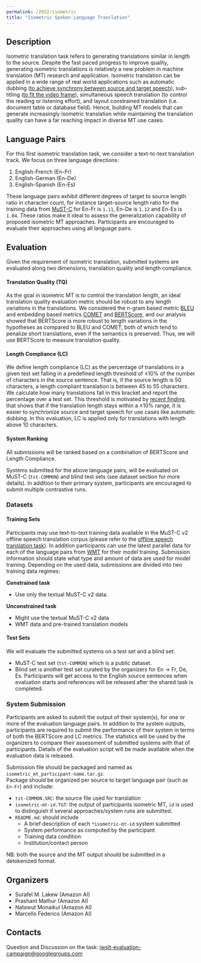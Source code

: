 ```yaml
---
permalink: /2022/isometric
title: "Isometric Spoken Language Translation"
---
```


<!-- the task, the languages, and the type of data -->


## Description
Isometric translation task refers to generating translations similar in length to the source. 
Despite the fast paced progress to improve quality, generating isometric translations is relatively a new problem in 
machine translation (MT) research and application. 
Isometric translation can be applied in a wide range of real world applications such as automatic dubbing 
([to achieve synchrony between source and target speech](https://www.amazon.science/publications/from-speech-to-speech-translation-to-automatic-dubbing)), 
sub-titling ([to fit the video frame](https://arxiv.org/abs/2006.01080)), 
simultaneous speech translation (to control the reading or listening effort), and 
layout constrained translation (i.e. document table or database field). Hence, building MT models that can generate increasingly isometric translation while maintaining the 
translation quality can have a far reaching impact in diverse MT use cases.


## Language Pairs 

For this first isometric translation task, we consider a text-to-text translation track. We focus on three language directions:

1. English-French (En-Fr)
2. English-German (En-De)
3. English-Spanish (En-Es)

These language pairs exhibit different degrees of target to source length ratio in character count, 
for instance target-source length ratio for the training data from 
[MuST-C](https://iwslt.org/2021/offline#allowed-training-data) for En-Fr is `1.11`, En-De is `1.12` and En-Es is `1.04`. 
These ratios make it ideal to assess the generalization capability of proposed isometric MT approaches. 
Participants are encouraged to evaluate their approaches using all language pairs.

## Evaluation

Given the requirement of isometric translation, submitted systems are evaluated along two dimensions, translation quality and length compliance. 

#### Translation Quality (TQ)

As the goal in isometric MT is to control the translation length, an ideal translation quality evaluation metric 
should be robust to any length variations in the translations. We considered the n-gram based metric 
[BLEU](https://aclanthology.org/P02-1040.pdf) and embedding based metrics [COMET](https://aclanthology.org/2020.emnlp-main.213.pdf) 
and [BERTScore](https://arxiv.org/abs/1904.09675), and our analysis showed that BERTScore is more robust to length variations 
in the hypotheses as compared to BLEU and COMET, both of which tend to penalize short translations, even if the semantics is preserved. 
Thus, we will use BERTScore to measure translation quality.


#### Length Compliance (LC)

We define length compliance (LC) as the percentage of translations in a given test set falling in a predefined length 
threshold of ±10% of the number of characters in the source sentence. That is, if the source length is 50 characters, 
a length compliant translation is between 45 to 55 characters. We calculate how many translations fall in this bracket 
and report the percentage over a test set. This threshold is motivated by 
[recent finding](https://www.amazon.science/publications/machine-translation-verbosity-control-for-automatic-dubbing), 
that shows that if the translation length stays within a ±10% range, 
it is easier to synchronize source and target speech for use cases like automatic dubbing. 
In this evaluation, LC is applied only for translations with length above 10 characters.


#### System Ranking
All submissions will be ranked based on a combination of BERTScore and Length Compliance.

Systems submitted for the above language pairs, will be evaluated on MuST-C (`tst-COMMON`) and blind test sets 
(see dataset section for more details). In addition to their primary system, participants are encouraged to submit 
multiple contrastive runs.


### Datasets

#### Training Sets

Participants may use text-to-text training data available in the MuST-C v2 offline speech translation corpus 
(please refer to the [offline speech translation task](https://iwslt.org/2021/offline#allowed-training-data)). 
In addition participants can use the latest parallel data for each of the language pairs from 
[WMT](https://www.statmt.org/wmt21/) for their model training. 
Submission information should state what type and amount of data are used for model training. 
Depending on the used data, submissions are divided into two training data regimes: 


**Constrained task**
* Use only the textual MuST-C v2 data.

**Unconstrained task**
* Might use the textual MuST-C v2 data
* WMT data and pre-trained translation models


#### Test Sets

We will evaluate the submitted systems on a test set and a blind set:

* MuST-C test set (`tst-COMMON`) which is a public dataset.
*  Blind set is another test set curated by the organizers for En → Fr, De, Es. 
Participants will get access to the English source sentences when evaluation starts and references will be released 
after the shared task is completed.

### System Submission

Participants are asked to submit the output of their system(s), for one or more of the evaluation language pairs. 
In addition to the system outputs, participants are required to submit the performance of their system in terms of 
both the BERTScore and LC metrics. The statistics will be used by the organizers to compare their assessment of 
submitted systems with that of participants. Details of the evaluation script will be made available when the evaluation data is released. 


Submission file should be packaged and named as `isometric_mt_participant-name.tar.gz`.  
Package should be organized per source to target language pair (such as `En-Fr`) and include: 

* `tst-COMMON.SRC`: the source file used for translation 
* `isometric-mt-id.TGT`: the output of participants isometric MT, `id`  is used to distinguish if several approaches/system runs are submitted. 
* `README.md`: should include
    * A brief description of each `*isometric-mt-id` system submitted
    * System performance as computed by the participant
    * Training data condition
    * Institution/contact person

NB: both the source and the MT output should be submitted in a detokenized format.


## Organizers

- Surafel M. Lakew (Amazon AI)
- Prashant Mathur (Amazon AI)
- Natawut Monaikul (Amazon AI)
- Marcello Federico (Amazon AI) 


## Contacts 

Question and Discussion on the task: iwslt-evaluation-campaign@googlegroups.com


<!-- list of names and affiliations -->

<!-- Markdown notes: comments can be formed as above; bulleted lines start with a - ; if you want to have a line break either put a blank line in between the text or leave two spaces at the end of the line -->


